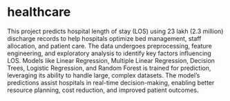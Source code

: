 # healthcare
This project predicts hospital length of stay (LOS) using 23 lakh (2.3 million) discharge records to help hospitals optimize bed management, staff allocation, and patient care. The data undergoes preprocessing, feature engineering, and exploratory analysis to identify key factors influencing LOS. Models like Linear Regression, Multiple Linear Regression, Decision Trees, Logistic Regression, and Random Forest is trained for prediction, leveraging its ability to handle large, complex datasets. The model’s predictions assist hospitals in real-time decision-making, enabling better resource planning, cost reduction, and improved patient outcomes.
